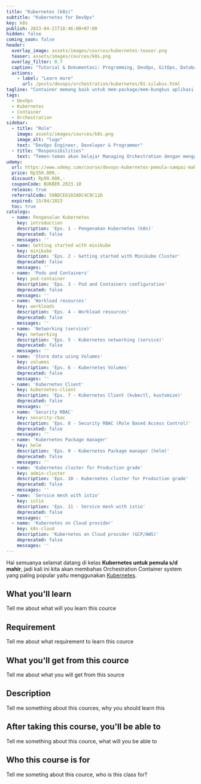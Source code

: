 ```yaml
---
title: "Kubernetes (k8s)"
subtitle: "Kubernetes for DevOps"
key: k8s
publish: 2023-04-21T18:46:00+07:00
hidden: false
coming_soon: false
header:
  overlay_image: assets/images/cources/kubernetes-teaser.png
  teaser: assets/images/cources/k8s.png
  overlay_filter: 0.7
  caption: "Tutorial & Dokumentasi: Programming, DevOps, GitOps, Database, & Servers"
  actions:
    - label: "Learn more"
      url: /posts/devops/orchestration/kubernetes/01-silabus.html
tagline: "Container memang baik untuk mem-package/mem-bungkus aplikasi supaya lightwight, build once run anyware, tetapi ada problem lainnya misalnya aplikasi mulai banyak dipake biasanya akan ada issue performace atau bahkan downtime. <br><br>Dengan menggunakan Container Orchestration System khususnya dengan Kubernetes (k8s) akan memudahkan operational team dalam me-manage container. <br><br>Kubernetes menawarkan feature seperti High Available, Self healing, Automatic rollout and rollback, Horizontal scalling dan lain-lain."
tags:
  - DevOps
  - Kubernetes
  - Container
  - Orchestration
sidebar:
  - title: "Role"
    image: assets/images/cources/k8s.png
    image_alt: "logo"
    text: "DevOps Engineer, Developer & Programmer"
  - title: "Responsibilities"
    text: "Temen-teman akan belajar Managing Orchestration dengan menggunakan Kubernetes (k8s) untuk Pemula sampai Mahir."
udemy: 
  url: https://www.udemy.com/course/devops-kubernetes-pemula-sampai-mahir/
  price: Rp350.000,-
  discount: Rp99.000,-
  couponCode: BUKBER.2023.10
  release: true
  referralCode: 58BDCE6103ADC4C9C11D
  expired: 15/04/2023
  toc: true
catalogs:
  - name: Pengenalan Kubernetes
    key: introduction
    description: 'Eps. 1 - Pengenakan Kubernetes (k8s)'
    deprecated: false
    messages: ''
  - name: Getting started with minikube
    key: minikube
    description: 'Eps. 2 - Getting started with Minikube Cluster'
    deprecated: false
    messages: ''
  - name: 'Pods and Containers'
    key: pod-container
    description: 'Eps. 3 - Pod and Containers configuration'
    deprecated: false
    messages: ''
  - name: 'Workload resources'
    key: workloads
    description: 'Eps. 4 - Workload resources'
    deprecated: false
    messages: ''
  - name: 'Networking (service)'
    key: networking
    description: 'Eps. 5 - Kubernetes networking (service)'
    deprecated: false
    messages: ''
  - name: 'Store data using Volumes'
    key: volumes
    description: 'Eps. 6 - Kubernetes Volumes'
    deprecated: false
    messages: ''
  - name: 'Kubernetes Client'
    key: kubernetes-client
    description: 'Eps. 7 - Kubernetes Client (kubectl, kustomize)'
    deprecated: false
    messages: ''
  - name: 'Security RBAC'
    key: security-rbac
    description: 'Eps. 8 - Security RBAC (Role Based Access Control)'
    deprecated: false
    messages: ''
  - name: 'Kubernetes Package manager'
    key: helm
    description: 'Eps. 9 - Kubernetes Package manager (helm)'
    deprecated: false
    messages: ''
  - name: 'Kubernetes cluster for Production grade'
    key: admin-cluster
    description: 'Eps. 10 - Kubernetes cluster for Production grade'
    deprecated: false
    messages: ''
  - name: 'Service mesh with istio'
    key: istio
    description: 'Eps. 11 - Service mesh with istio'
    deprecated: false
    messages: ''
  - name: 'Kubernetes on Cloud provider'
    key: k8s-cloud
    description: 'Kubernetes on Cloud provider (GCP/AWS)'
    deprecated: false
    messages: ''
---
```


Hai semuanya selamat datang di kelas **Kubernetes untuk pemula s/d mahir**, jadi kali ini kita akan membahas Orchestration Container system yang paling popular yaitu menggunakan [Kubernetes](https://kubernetes.io/). 

<!--more-->

## What you'll learn

Tell me about what will you learn this cource

## Requirement

Tell me about what requirement to learn this cource

## What you'll get from this cource

Tell me about what you will get from this source

## Description

Tell me something about this cources, why you should learn this

## After taking this course, you'll be able to

Tell me something about this cource, what will you be able to

## Who this course is for

Tell me someting about this cource, who is this class for?